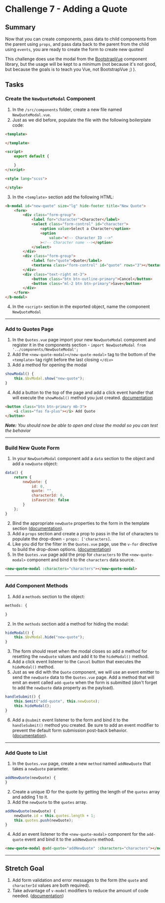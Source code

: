 # Challenge 7 - Adding a Quote

## Summary

Now that you can create components, pass data to child components from the parent using `props`, and pass data back to the parent from the child using `events`, you are ready to create the form to create new quotes!

This challenge does use the modal from the [BootstrapVue](https://bootstrap-vue.js.org/) component library, but the usage will be kept to a minimum (not because it's not good, but because the goals is to teach you Vue, not BootstrapVue ;) ).

## Tasks

### Create the `NewQuoteModal` Component

1. In the `/src/components` folder, create a new file named `NewQuoteModal.vue`.
2. Just as we did before, populate the file with the following boilerplate code:

```html
<template>

</template>

<script>
    export default {

    }
</script>

<style lang="scss">

</style>
```

3. In the `<template>` section add the following HTML:

```html
<b-modal id="new-quote" size="lg" hide-footer title="New Quote">
    <form>
        <div class="form-group">
            <label for="character">Character</label>
            <select class="form-control" id="character">
                <option value>Select a Character</option>
                <option
                    value="<!-- Character ID -->"
                ><!-- Character name --></option>
            </select>
        </div>
        <div class="form-group">
            <label for="quote">Quote</label>
            <textarea class="form-control" id="quote" rows="3"></textarea>
        </div>
        <div class="text-right mt-3">
            <button class="btn btn-outline-primary">Cancel</button>
            <button class="ml-2 btn btn-primary">Save</button>
        </div>
    </form>
</b-modal>
```

4. In the `<script>` section in the exported object, name the component `NewQuoteModal`

---

### Add to Quotes Page

1. In the `Quotes.vue` page import your new `NewQuoteModal` component and register it in the components section - `import NewQuoteModal from '../components/NewQuoteModal';`
2. Add the `<new-quote-modal></new-quote-modal>` tag to the bottom of the `<template>` tag right before the last closing `</div>`
3. Add a method for opening the modal

```js
showModal() {
    this.$bvModal.show("new-quote");
}
```

4. Add a button to the top of the page and add a click event handler that will execute the `showModal()` method you just created. [documentation](https://vuejs.org/v2/guide/events.html)

```html
<button class="btn btn-primary mb-3">
    <i class="fas fa-plus"></i> Add Quote
</button>
```

_**Note:** You should now be able to open and close the modal so you can test the behavior_

---

### Build New Quote Form

1. In your `NewQuoteModal` component add a `data` section to the object and add a `newQuote` object:

```js
data() {
    return {
        newQuote: {
            id: 0,
            quote: "",
            characterId: 0,
            isFavorite: false
        }
    };
}
```

2. Bind the appropriate `newQuote` properties to the form in the template section ([documentation](https://vuejs.org/v2/guide/forms.html)).
3. Add a `props` section and create a prop to pass in the list of characters to populate the drop-down - `props: ['characters]`.
4. Like you did for the filter in the `Quotes.vue` page, use the `v-for` directive to build the drop-down options. ([documentation](https://vuejs.org/v2/guide/forms.html#Select))
5. In the `Quotes.vue` page add the prop for `characters` to the `<new-quote-modal>` component and bind it to the `characters` data source.

```html
<new-quote-modal :characters="characters"></new-quote-modal>
```

---

### Add Component Methods

1. Add a `methods` section to the object:

```js
methods: {

}
```

2. In the `methods` section add a method for hiding the modal:

```js
hideModal() {
    this.$bvModal.hide("new-quote");
}
```

3. The form should reset when the modal closes so add a method for resetting the `newQuote` values and add it to the `hideModal()` method.
4. Add a click event listener to the `Cancel` button that executes the `hideModal()` method.
5. Just as we did with the `Quote` component, we will use an event emitter to send the `newQuote` data to the `Quotes.vue` page. Add a method that will emit an event called `add-quote` when the form is submitted (don't forget to add the `newQuote` data property as the payload).

```js
handleSubmit() {
    this.$emit("add-quote", this.newQuote);
    this.hideModal();
}
```

6. Add a `@submit` event listener to the form and bind it to the `handleSubmit()` method you created. Be sure to add an event modifier to prevent the default form submission post-back behavior. ([documentation](https://vuejs.org/v2/guide/events.html#Event-Modifiers)).

---

### Add Quote to List

1. In the `Quotes.vue` page, create a new `method` named `addNewQuote` that takes a `newQuote` parameter.

```js
addNewQuote(newQuote) {
}
```

2. Create a unique ID for the quote by getting the length of the `quotes` array and adding 1 to it.
3. Add the `newQuote` to the `quotes` array.

```js
addNewQuote(newQuote) {
    newQuote.id = this.quotes.length + 1;
    this.quotes.push(newQuote);
}
```

4. Add an event listener to the `<new-quote-modal>` component for the `add-quote` event and bind it to the `addNewQuote` method.

```html
<new-quote-modal @add-quote="addNewQuote" :characters="characters"></new-quote-modal>
```

---

## Stretch Goal

1. Add form validation and error messages to the form (the `quote` and `characterId` values are both required).
2. Take advantage of `v-model` modifiers to reduce the amount of code needed. ([documentation](https://vuejs.org/v2/guide/forms.html#Modifiers))
